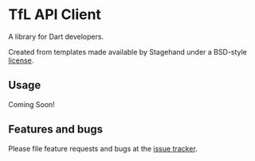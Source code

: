 # TfL API Client

A library for Dart developers.

Created from templates made available by Stagehand under a BSD-style
[license](https://github.com/dart-lang/stagehand/blob/master/LICENSE).

## Usage

Coming Soon!

## Features and bugs

Please file feature requests and bugs at the [issue tracker][issue-tracker].

[issue-tracker]: https://github.com/tnc1997/dart-tfl-api-client/issues
